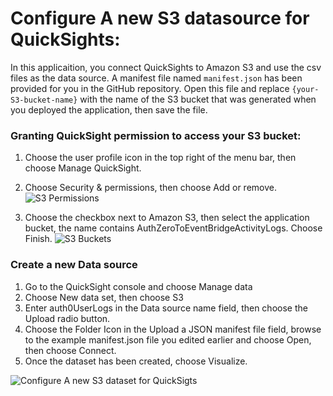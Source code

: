 # Configure A new S3 datasource for QuickSights:
In this applicaition, you connect QuickSights to Amazon S3 and use the csv files as the data source. A manifest file named `manifest.json` has been provided for you in the GitHub repository.  Open this file and replace `{your-S3-bucket-name}` with the name of the S3 bucket that was generated when you deployed the application, then save the file.

### Granting QuickSight permission to access your S3 bucket:

1.	Choose the user profile icon in the top right of the menu bar, then choose Manage QuickSight.
2.	Choose Security & permissions, then choose Add or remove.
![S3 Permissions](https://raw.githubusercontent.com/aws-samples/amazon-eventbridge-integration-with-auth0/master/images/s3Permissions.png "S3 Permissions Dashboard")

3.	Choose the checkbox next to Amazon S3, then select the application bucket, the name contains AuthZeroToEventBridgeActivityLogs. Choose Finish. 
![S3 Buckets](https://raw.githubusercontent.com/aws-samples/amazon-eventbridge-integration-with-auth0/master/images/s3Buckets.png "S3 Permissions Dashboard")


### Create a new Data source

1.	Go to the QuickSight console and choose Manage data
1.	Choose New data set, then choose S3
1.	Enter auth0UserLogs in the Data source name field, then choose the Upload radio button.
1.	Choose the Folder Icon in the Upload a JSON manifest file field, browse to the example manifest.json file you edited earlier and choose Open, then choose Connect.
1.	Once the dataset has been created, choose Visualize.

![Configure A new S3 dataset for QuickSigts](https://raw.githubusercontent.com/aws-samples/amazon-eventbridge-integration-with-auth0/master/images/NewS3DataSource.png "Configure A new S3 dataset for QuickSigts")

